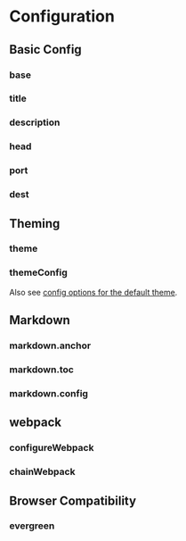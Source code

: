 # Configuration

## Basic Config

### base

### title

### description

### head

### port

### dest

## Theming

### theme

### themeConfig

Also see [config options for the default theme](./default-theme.md).

## Markdown

### markdown.anchor

### markdown.toc

### markdown.config

## webpack

### configureWebpack

### chainWebpack

## Browser Compatibility

### evergreen

